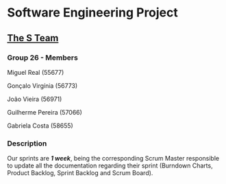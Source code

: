 # Software Engineering Project

## [The S Team](https://perpetual-catshark-375.notion.site/The-S-hina-Team-65ed77aebec945d0864a6c74a7e1a34b)

### Group 26 - Members

Miguel Real (55677)

Gonçalo Virgínia (56773)

João Vieira (56971)

Guilherme Pereira (57066)

Gabriela Costa (58655)


### Description 

Our sprints are **_1 week_**, being the corresponding Scrum Master responsible to update all the documentation regarding their sprint (Burndown Charts, Product Backlog, Sprint Backlog and Scrum Board).

